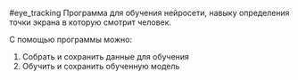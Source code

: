 #eye_tracking
Программа для обучения нейросети, навыку определения точки экрана в которую смотрит человек.

С помощью программы можно:
  1. Собрать и сохранить данные для обучения
  2. Обучить и сохранить обученную модель

